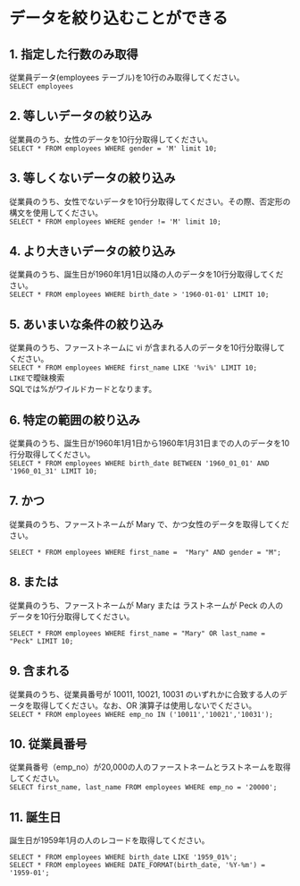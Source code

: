 # データを絞り込むことができる

## 1. 指定した行数のみ取得

従業員データ(employees テーブル)を10行のみ取得してください。  
`SELECT employees`

## 2. 等しいデータの絞り込み

従業員のうち、女性のデータを10行分取得してください。  
`SELECT * FROM employees WHERE gender = 'M' limit 10;`

## 3. 等しくないデータの絞り込み

従業員のうち、女性でないデータを10行分取得してください。その際、否定形の構文を使用してください。  
`SELECT * FROM employees WHERE gender != 'M' limit 10;`

## 4. より大きいデータの絞り込み

従業員のうち、誕生日が1960年1月1日以降の人のデータを10行分取得してください。  
`SELECT * FROM employees WHERE birth_date > '1960-01-01' LIMIT 10;`

## 5. あいまいな条件の絞り込み

従業員のうち、ファーストネームに vi が含まれる人のデータを10行分取得してください。  
`SELECT * FROM employees WHERE first_name LIKE '%vi%' LIMIT 10;`  
`LIKE`で曖昧検索  
SQLでは%がワイルドカードとなります。

## 6. 特定の範囲の絞り込み

従業員のうち、誕生日が1960年1月1日から1960年1月31日までの人のデータを10行分取得してください。  
`SELECT * FROM employees WHERE birth_date BETWEEN '1960_01_01' AND '1960_01_31' LIMIT 10;`

## 7. かつ

従業員のうち、ファーストネームが Mary で、かつ女性のデータを取得してください。  

`SELECT * FROM employees WHERE first_name =  "Mary" AND gender = "M";`
## 8. または

従業員のうち、ファーストネームが Mary または ラストネームが Peck の人のデータを10行分取得してください。

`SELECT * FROM employees WHERE first_name = "Mary" OR last_name = "Peck" LIMIT 10;`
## 9. 含まれる

従業員のうち、従業員番号が 10011, 10021, 10031 のいずれかに合致する人のデータを取得してください。なお、OR 演算子は使用しないでください。  
`SELECT * FROM employees WHERE emp_no IN ('10011','10021','10031');`

## 10. 従業員番号

従業員番号（emp_no）が20,000の人のファーストネームとラストネームを取得してください。  
`SELECT first_name, last_name FROM employees WHERE emp_no = '20000';`

## 11. 誕生日

誕生日が1959年1月の人のレコードを取得してください。

`SELECT * FROM employees WHERE birth_date LIKE '1959_01%';`  
`SELECT * FROM employees WHERE DATE_FORMAT(birth_date, '%Y-%m') = '1959-01';`